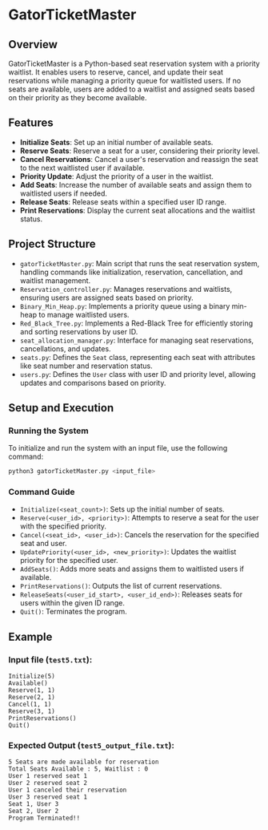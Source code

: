 # GatorTicketMaster

## Overview
GatorTicketMaster is a Python-based seat reservation system with a priority waitlist. It enables users to reserve, cancel, and update their seat reservations while managing a priority queue for waitlisted users. If no seats are available, users are added to a waitlist and assigned seats based on their priority as they become available.

## Features
- **Initialize Seats**: Set up an initial number of available seats.
- **Reserve Seats**: Reserve a seat for a user, considering their priority level.
- **Cancel Reservations**: Cancel a user's reservation and reassign the seat to the next waitlisted user if available.
- **Priority Update**: Adjust the priority of a user in the waitlist.
- **Add Seats**: Increase the number of available seats and assign them to waitlisted users if needed.
- **Release Seats**: Release seats within a specified user ID range.
- **Print Reservations**: Display the current seat allocations and the waitlist status.

## Project Structure
- `gatorTicketMaster.py`: Main script that runs the seat reservation system, handling commands like initialization, reservation, cancellation, and waitlist management.
- `Reservation_controller.py`: Manages reservations and waitlists, ensuring users are assigned seats based on priority.
- `Binary_Min_Heap.py`: Implements a priority queue using a binary min-heap to manage waitlisted users.
- `Red_Black_Tree.py`: Implements a Red-Black Tree for efficiently storing and sorting reservations by user ID.
- `seat_allocation_manager.py`: Interface for managing seat reservations, cancellations, and updates.
- `seats.py`: Defines the `Seat` class, representing each seat with attributes like seat number and reservation status.
- `users.py`: Defines the `User` class with user ID and priority level, allowing updates and comparisons based on priority.

## Setup and Execution
### Running the System
To initialize and run the system with an input file, use the following command:
```sh
python3 gatorTicketMaster.py <input_file>
```

### Command Guide
- `Initialize(<seat_count>)`: Sets up the initial number of seats.
- `Reserve(<user_id>, <priority>)`: Attempts to reserve a seat for the user with the specified priority.
- `Cancel(<seat_id>, <user_id>)`: Cancels the reservation for the specified seat and user.
- `UpdatePriority(<user_id>, <new_priority>)`: Updates the waitlist priority for the specified user.
- `AddSeats()`: Adds more seats and assigns them to waitlisted users if available.
- `PrintReservations()`: Outputs the list of current reservations.
- `ReleaseSeats(<user_id_start>, <user_id_end>)`: Releases seats for users within the given ID range.
- `Quit()`: Terminates the program.

## Example
### Input file (`test5.txt`):
```
Initialize(5)
Available()
Reserve(1, 1)
Reserve(2, 1)
Cancel(1, 1)
Reserve(3, 1)
PrintReservations()
Quit()
```

### Expected Output (`test5_output_file.txt`):
```
5 Seats are made available for reservation
Total Seats Available : 5, Waitlist : 0
User 1 reserved seat 1
User 2 reserved seat 2
User 1 canceled their reservation
User 3 reserved seat 1
Seat 1, User 3
Seat 2, User 2
Program Terminated!!
```
